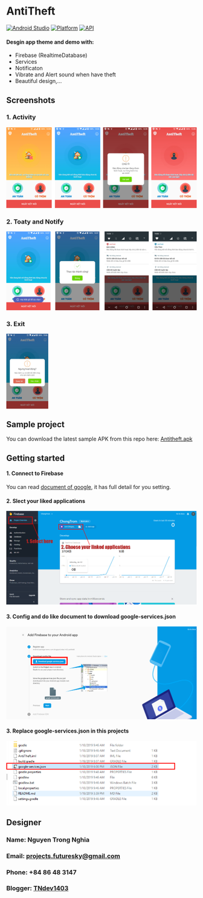 # AntiTheft
[![Android Studio](https://img.shields.io/badge/Android%20Arsenal-FinestWebView-brightgreen.svg?style=flat)](https://developer.android.com/studio)
[![Platform](https://img.shields.io/badge/platform-android-green.svg)](http://developer.android.com/index.html)
[![API](https://img.shields.io/badge/API-16%2B-brightgreen.svg?style=flat)](https://android-arsenal.com/api?level=16)
#### Desgin app theme and demo with:
* Firebase (RealtimeDatabase)
* Services
* Notificaton
* Vibrate and Alert sound when have theft
* Beautiful design,...

## Screenshots
### 1. Activity
<img src="Demo/Screenshots/ListActivityDemo.png">

### 2. Toaty and Notify
<img src="Demo/Screenshots/ListNotify.png">

### 3. Exit
<img src="Demo/Screenshots/exit.jpg" width="111" align="center">

## Sample project
You can download the latest sample APK from this repo here: [Antitheft.apk](Demo/Antitheft.apk)

## Getting started
#### 1. Connect to Firebase
You can read [document of google](https://developer.android.com/studio/write/firebase), it has full detail for you setting.

#### 2. Slect your liked applications
<img src="Demo/Screenshots/json1.png">

#### 3. Config and do like document to download google-services.json
<img src="Demo/Screenshots/json2.png">

#### 3. Replace google-services.json in this projects
<img src="Demo/Screenshots/json3.png">

## Designer
### Name: Nguyen Trong Nghia
### Email: projects.futuresky@gmail.com
### Phone: +84 86 48 3147
### Blogger: [TNdev1403](https://tndev1403.blogspot.com)